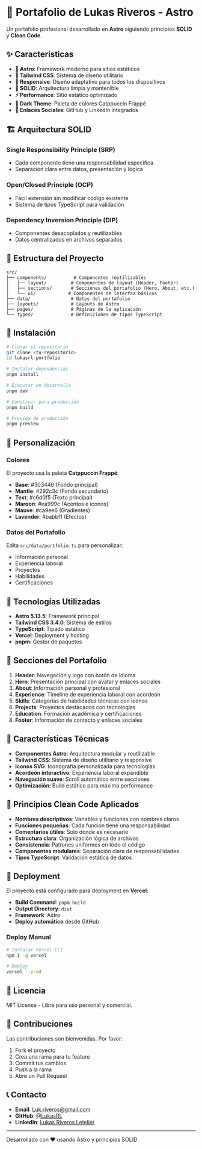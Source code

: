 # 🚀 Portafolio de Lukas Riveros - Astro

Un portafolio profesional desarrollado en **Astro** siguiendo principios **SOLID** y **Clean Code**.

## ✨ Características

- **🚀 Astro**: Framework moderno para sitios estáticos
- **🎨 Tailwind CSS**: Sistema de diseño utilitario
- **📱 Responsive**: Diseño adaptativo para todos los dispositivos
- **🎯 SOLID**: Arquitectura limpia y mantenible
- **⚡ Performance**: Sitio estático optimizado
- **🌙 Dark Theme**: Paleta de colores Catppuccin Frappé
- **🔗 Enlaces Sociales**: GitHub y LinkedIn integrados

## 🏗️ Arquitectura SOLID

### Single Responsibility Principle (SRP)

- Cada componente tiene una responsabilidad específica
- Separación clara entre datos, presentación y lógica

### Open/Closed Principle (OCP)

- Fácil extensión sin modificar código existente
- Sistema de tipos TypeScript para validación

### Dependency Inversion Principle (DIP)

- Componentes desacoplados y reutilizables
- Datos centralizados en archivos separados

## 📁 Estructura del Proyecto

```
src/
├── components/          # Componentes reutilizables
│   ├── layout/         # Componentes de layout (Header, Footer)
│   ├── sections/       # Secciones del portafolio (Hero, About, etc.)
│   └── ui/            # Componentes de interfaz básicos
├── data/               # Datos del portafolio
├── layouts/            # Layouts de Astro
├── pages/              # Páginas de la aplicación
└── types/              # Definiciones de tipos TypeScript
```

## 🚀 Instalación

```bash
# Clonar el repositorio
git clone <tu-repositorio>
cd lukasrl-portfolio

# Instalar dependencias
pnpm install

# Ejecutar en desarrollo
pnpm dev

# Construir para producción
pnpm build

# Preview de producción
pnpm preview
```

## 🎨 Personalización

### Colores

El proyecto usa la paleta **Catppuccin Frappé**:

- **Base**: #303446 (Fondo principal)
- **Mantle**: #292c3c (Fondo secundario)
- **Text**: #c6d0f5 (Texto principal)
- **Maroon**: #ea999c (Acentos e iconos)
- **Mauve**: #ca9ee6 (Gradientes)
- **Lavender**: #babbf1 (Efectos)

### Datos del Portafolio

Edita `src/data/portfolio.ts` para personalizar:

- Información personal
- Experiencia laboral
- Proyectos
- Habilidades
- Certificaciones

## 🔧 Tecnologías Utilizadas

- **Astro 5.13.5**: Framework principal
- **Tailwind CSS 3.4.0**: Sistema de estilos
- **TypeScript**: Tipado estático
- **Vercel**: Deployment y hosting
- **pnpm**: Gestor de paquetes

## 📱 Secciones del Portafolio

1. **Header**: Navegación y logo con botón de idioma
2. **Hero**: Presentación principal con avatar y enlaces sociales
3. **About**: Información personal y profesional
4. **Experience**: Timeline de experiencia laboral con acordeón
5. **Skills**: Categorías de habilidades técnicas con iconos
6. **Projects**: Proyectos destacados con tecnologías
7. **Education**: Formación académica y certificaciones
8. **Footer**: Información de contacto y enlaces sociales

## 🎨 Características Técnicas

- **Componentes Astro**: Arquitectura modular y reutilizable
- **Tailwind CSS**: Sistema de diseño utilitario y responsive
- **Iconos SVG**: Iconografía personalizada para tecnologías
- **Acordeón interactivo**: Experiencia laboral expandible
- **Navegación suave**: Scroll automático entre secciones
- **Optimización**: Build estático para máxima performance

## 🎯 Principios Clean Code Aplicados

- **Nombres descriptivos**: Variables y funciones con nombres claros
- **Funciones pequeñas**: Cada función tiene una responsabilidad
- **Comentarios útiles**: Solo donde es necesario
- **Estructura clara**: Organización lógica de archivos
- **Consistencia**: Patrones uniformes en todo el código
- **Componentes modulares**: Separación clara de responsabilidades
- **Tipos TypeScript**: Validación estática de datos

## 🚀 Deployment

El proyecto está configurado para deployment en **Vercel**:

- **Build Command**: `pnpm build`
- **Output Directory**: `dist`
- **Framework**: Astro
- **Deploy automático** desde GitHub

### Deploy Manual

```bash
# Instalar Vercel CLI
npm i -g vercel

# Deploy
vercel --prod
```

## 📝 Licencia

MIT License - Libre para uso personal y comercial.

## 🤝 Contribuciones

Las contribuciones son bienvenidas. Por favor:

1. Fork el proyecto
2. Crea una rama para tu feature
3. Commit tus cambios
4. Push a la rama
5. Abre un Pull Request

## 📞 Contacto

- **Email**: Luk.riveros@gmail.com
- **GitHub**: [@LukasRL](https://github.com/LukasRL)
- **LinkedIn**: [Lukas Riveros Letelier](https://www.linkedin.com/in/lukas-riveros-letelier-79375712b/)

---

Desarrollado con ❤️ usando Astro y principios SOLID
